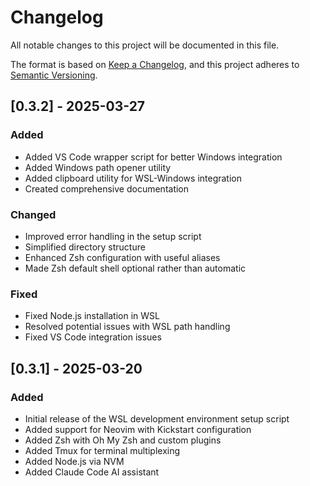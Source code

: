# Changelog

All notable changes to this project will be documented in this file.

The format is based on [Keep a Changelog](https://keepachangelog.com/en/1.0.0/),
and this project adheres to [Semantic Versioning](https://semver.org/spec/v2.0.0.html).

## [0.3.2] - 2025-03-27

### Added
- Added VS Code wrapper script for better Windows integration
- Added Windows path opener utility
- Added clipboard utility for WSL-Windows integration
- Created comprehensive documentation

### Changed
- Improved error handling in the setup script
- Simplified directory structure
- Enhanced Zsh configuration with useful aliases
- Made Zsh default shell optional rather than automatic

### Fixed
- Fixed Node.js installation in WSL
- Resolved potential issues with WSL path handling
- Fixed VS Code integration issues

## [0.3.1] - 2025-03-20

### Added
- Initial release of the WSL development environment setup script
- Added support for Neovim with Kickstart configuration
- Added Zsh with Oh My Zsh and custom plugins
- Added Tmux for terminal multiplexing
- Added Node.js via NVM
- Added Claude Code AI assistant 